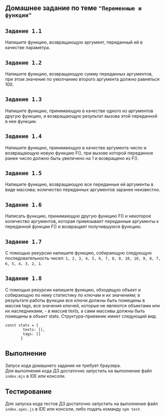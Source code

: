 ## Домашнее задание по теме `"Переменные и функции"`

## `Задание 1.1`
Напишите функцию, возвращающую аргумент, переданный ей в качестве параметра.

## `Задание 1.2`
Напишите функцию, возвращающую сумму переданных аргументов, при этом значение по умолчанию второго аргумента должно равняться 100.

## `Задание 1.3`
Напишите функцию, принимающую в качестве одного из аргументов другую функцию, и возвращающую результат вызова этой переданной в нее функции.

## `Задание 1.4`
Напишите функцию, принимающую в качестве аргумента число и возвращающую новую функцию F(), при вызове которой переданное ранее число должно быть увеличено на 1 и возвращено из F().

## `Задание 1.5`
Напишите функцию, возвращающую все переданные ей аргументы в виде массива; количество переданных аргументов заранее неизвестно.

## `Задание 1.6`
Написать функцию, принимающую другую функцию F() и некоторое количество аргументов, которая привязывает переданные аргументы к переданной функции F() и возвращает получившуюся функцию.

## `Задание 1.7`
С помощью рекурсии напишите функцию, собирающую следующую последовательность чисел: `1, 2, 3, 4, 5, 6, 7, 8, 9, 10, 10, 9, 8, 7, 6, 5, 4, 3, 2, 1`.

## `Задание 1.8`
С помощью рекурсии напишите функцию, обходящую объект и собирающую по нему статистику по ключам и их значениям; в результате работы функции все ключи должны быть помещены в массив tags, все значения ключей, которые не являются объектами или их наследниками, - в массив texts, а сами массивы должны быть помещены в объект stats.
Структура-приемник имеет следующий вид:
```
const stats = {
        texts: [],
        tags: []
       }
```

## Выполнение
Запуск кода домашнего задания не требует браузера.\
Для выполнения кода ДЗ достаточно запустить на выполнение файл `index.mjs` в IDE или консоли. 

## Тестирование
Для запуска кода тестов ДЗ достаточно запустить на выполнение файл `index.spec.js` в IDE или консоли, либо подать команду `npm test`.
